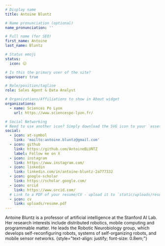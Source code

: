 ```yaml
---
# Display name
title: Antoine Bluntz

# Name pronunciation (optional)
name_pronunciation: ''

# Full name (for SEO)
first_name: Antoine
last_name: Bluntz

# Status emoji
status:
  icon: 😑

# Is this the primary user of the site?
superuser: true

# Role/position/tagline
role: Sales Agent & Data Analyst

# Organizations/Affiliations to show in About widget
organizations:
  - name: Sciences Po Lyon
    url: https://www.sciencespo-lyon.fr/

# Social Networking
# Need to use another icon? Simply download the SVG icon to your `assets/media/icons/` folder.
social:
  - icon: at-symbol
    link: 'mailto:antoine.bluntz@gmail.com'
  - icon: github
    link: https://github.com/AntoineBLUNTZ
    label: Follow me on X
  - icon: instagram
    link: https://www.instagram.com/
  - icon: linkedin
    link: linkedin.com/in/antoine-bluntz-2a777332
  - icon: google-scholar
    link: https://scholar.google.com/
  - icon: orcid
    link: https://www.orcid.com/
  # Link to a PDF of your resume/CV - upload it to `static/uploads/resume.pdf`
  - icon: cv
    link: uploads/resume.pdf
---
```


Antoine Bluntz is a professor of artificial intelligence at the Stanford AI Lab. Her research interests include
distributed robotics, mobile computing and programmable matter. He leads the Robotic Neurobiology group, which develops
self-reconfiguring robots, systems of self-organizing robots, and mobile sensor networks.
{style="text-align: justify; font-size: 0.8em;"}
